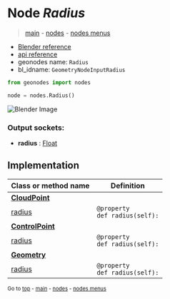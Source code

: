 # Node *Radius*

> [main](../index.md) - [nodes](nodes.md) - [nodes menus](nodes_menus.md)

- [Blender reference](https://docs.blender.org/manual/en/latest/modeling/geometry_nodes/input/radius.html)
- [api reference](https://docs.blender.org/api/current/bpy.types.GeometryNodeInputRadius.html)
- geonodes name: `Radius`
- bl_idname: `GeometryNodeInputRadius`

```python
from geonodes import nodes

node = nodes.Radius()
```

![Blender Image](https://docs.blender.org/manual/en/latest/_images/node-types_GeometryNodeInputRadius.webp)

### Output sockets:

- **radius** : [Float](Float.md)

## Implementation

| Class or method name | Definition |
|----------------------|------------|
| **[CloudPoint](CloudPoint.md)** |
| [radius](CloudPoint.md#radius) | `@property`<br> `def radius(self):` |
| **[ControlPoint](ControlPoint.md)** |
| [radius](ControlPoint.md#radius) | `@property`<br> `def radius(self):` |
| **[Geometry](Geometry.md)** |
| [radius](Geometry.md#radius) | `@property`<br> `def radius(self):` |

<sub>Go to [top](#node-Radius) - [main](../index.md) - [nodes](nodes.md) - [nodes menus](nodes_menus.md)</sub>

